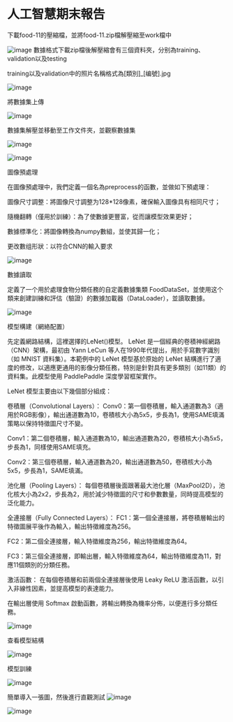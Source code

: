 # 人工智慧期末報告
下載food-11的壓縮檔，並將food-11.zip檔解壓縮至work檔中

![image](https://github.com/hy189/-/blob/main/%E8%9E%A2%E5%B9%95%E6%93%B7%E5%8F%96%E7%95%AB%E9%9D%A2%202025-01-01%20180428.png)
數據格式下載zip檔後解壓縮會有三個資料夾，分别為training、validation以及testing

training以及validation中的照片名稱格式為[類別]_[编號].jpg

![image](https://github.com/hy189/-/blob/main/%E8%9E%A2%E5%B9%95%E6%93%B7%E5%8F%96%E7%95%AB%E9%9D%A2%202025-01-01%20180702.png
)

將數據集上傳

![image](https://github.com/hy189/-/blob/main/%E8%9E%A2%E5%B9%95%E6%93%B7%E5%8F%96%E7%95%AB%E9%9D%A2%202025-01-01%20180715.png)


數據集解壓並移動至工作文件夾，並觀察數據集

![image](https://github.com/hy189/-/blob/main/%E8%9E%A2%E5%B9%95%E6%93%B7%E5%8F%96%E7%95%AB%E9%9D%A2%202025-01-01%20180724.png)


![image](https://github.com/hy189/-/blob/main/%E8%9E%A2%E5%B9%95%E6%93%B7%E5%8F%96%E7%95%AB%E9%9D%A2%202025-01-01%20180741.png)

圖像預處理

在圖像預處理中，我們定義一個名為preprocess的函數，並做如下預處理：

圖像尺寸調整：將圖像尺寸調整为128*128像素，確保輸入圖像具有相同尺寸；

隨機翻轉（僅用於訓練）：為了使數據更豐富，從而讓模型效果更好；

數據標準化：將圖像轉換為numpy數組，並使其歸一化；

更改數组形狀：以符合CNN的輸入要求

![image](https://github.com/hy189/-/blob/main/%E8%9E%A2%E5%B9%95%E6%93%B7%E5%8F%96%E7%95%AB%E9%9D%A2%202025-01-01%20180751.png)

數據讀取

定義了一个用於處理食物分類任務的自定義數據集類 FoodDataSet，並使用这个類来創建訓練和評估（驗證）的數據加載器（DataLoader），並讀取數據。

![image](https://github.com/hy189/-/blob/main/%E8%9E%A2%E5%B9%95%E6%93%B7%E5%8F%96%E7%95%AB%E9%9D%A2%202025-01-01%20180805.png)

模型構建（網絡配置）

先定義網路結構，這裡選擇的LeNet()模型。 LeNet 是一個經典的卷積神經網路（CNN）架構，最初由 Yann LeCun 等人在1990年代提出，用於手寫數字識別（如 MNIST 資料集）。本範例中的 LeNet 模型基於原始的 LeNet 結構進行了適度的修改，以適應更通用的影像分類任務，特別是針對具有更多類別（如11類）的資料集。此模型使用 PaddlePaddle 深度學習框架實作。

LeNet 模型主要由以下幾個部分組成：

卷積層（Convolutional Layers）：
Conv0：第一個卷積層，輸入通道數為3（適用於RGB影像），輸出通道數為10，卷積核大小為5x5，步長為1，使用SAME填滿策略以保持特徵圖尺寸不變。

Conv1：第二個卷積層，輸入通道數為10，輸出通道數為20，卷積核大小為5x5，步長為1，同樣使用SAME填充。

Conv2：第三個卷積層，輸入通道數為20，輸出通道數為50，卷積核大小為5x5，步長為1，SAME填滿。


池化層（Pooling Layers）：
每個卷積層後面跟著最大池化層（MaxPool2D），池化核大小為2x2，步長為2，用於減少特徵圖的尺寸和參數數量，同時提高模型的泛化能力。


全連接層（Fully Connected Layers）：
FC1：第一個全連接層，將卷積層輸出的特徵圖展平後作為輸入，輸出特徵維度為256。

FC2：第二個全連接層，輸入特徵維度為256，輸出特徵維度為64。

FC3：第三個全連接層，即輸出層，輸入特徵維度為64，輸出特徵維度為11，對應11個類別的分類任務。


激活函數：
在每個卷積層和前兩個全連接層後使用 Leaky ReLU 激活函數，以引入非線性因素，並提高模型的表達能力。

在輸出層使用 Softmax 啟動函數，將輸出轉換為機率分佈，以便進行多分類任務。

![image](https://github.com/hy189/-/blob/main/%E8%9E%A2%E5%B9%95%E6%93%B7%E5%8F%96%E7%95%AB%E9%9D%A2%202025-01-01%20180835.png)

查看模型結構

![image](https://github.com/hy189/-/blob/main/%E8%9E%A2%E5%B9%95%E6%93%B7%E5%8F%96%E7%95%AB%E9%9D%A2%202025-01-01%20180853.png)


 模型訓練

 ![image](https://github.com/hy189/-/blob/main/%E8%9E%A2%E5%B9%95%E6%93%B7%E5%8F%96%E7%95%AB%E9%9D%A2%202025-01-02%20115448.png)

簡單導入一張圖，然後進行直觀測試
![image](https://github.com/hy189/-/blob/main/%E8%9E%A2%E5%B9%95%E6%93%B7%E5%8F%96%E7%95%AB%E9%9D%A2%202025-01-02%20115501.png)
 
![image](https://github.com/hy189/-/blob/main/%E8%9E%A2%E5%B9%95%E6%93%B7%E5%8F%96%E7%95%AB%E9%9D%A2%202025-01-02%20115514.png)

